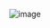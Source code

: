 ![image](https://user-images.githubusercontent.com/71940251/167057974-3cfbbc3a-a39a-47f8-86f7-b2b61681f804.png)
